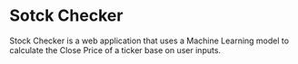 # Sotck Checker
Stock Checker is a web application that uses a Machine Learning model to calculate the Close Price of a ticker base on user inputs.